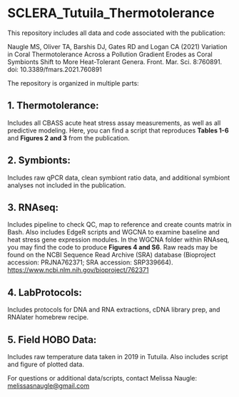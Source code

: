 # SCLERA_Tutuila_Thermotolerance

This repository includes all data and code associated with the publication: 

Naugle MS, Oliver TA, Barshis DJ, Gates RD and Logan CA (2021) Variation in Coral Thermotolerance Across a Pollution Gradient Erodes as Coral Symbionts Shift to More Heat-Tolerant Genera. Front. Mar. Sci. 8:760891. doi: 10.3389/fmars.2021.760891

The repository is organized in multiple parts:

## 1. Thermotolerance: 
Includes all CBASS acute heat stress assay measurements, as well as all predictive modeling. Here, you can find a script that reproduces **Tables 1-6** and **Figures 2 and 3** from the publication. 

## 2. Symbionts: 
Includes raw qPCR data, clean symbiont ratio data, and additional symbiont analyses not included in the publication. 

## 3. RNAseq: 
Includes pipeline to check QC, map to reference and create counts matrix in Bash. Also includes EdgeR scripts and WGCNA to examine baseline and heat stress gene expression modules. In the WGCNA folder within RNAseq, you may find the code to produce **Figures 4 and S6**. Raw reads may be found on the NCBI Sequence Read Archive (SRA) database (Bioproject accession: PRJNA762371; SRA accession: SRP339664). <https://www.ncbi.nlm.nih.gov/bioproject/762371>

## 4. LabProtocols:
Includes protocols for DNA and RNA extractions, cDNA library prep, and RNAlater homebrew recipe. 

## 5. Field HOBO Data:
Includes raw temperature data taken in 2019 in Tutuila. Also includes script and figure of plotted data. 

For questions or additional data/scripts, contact Melissa Naugle: <br>
melissasnaugle@gmail.com
